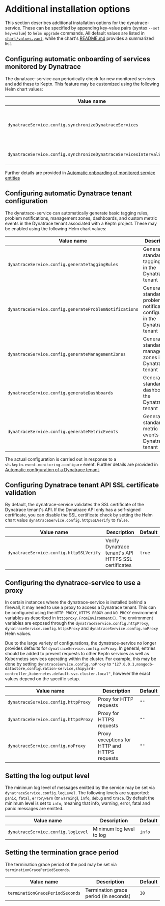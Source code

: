 # Additional installation options

This section describes additional installation options for the dynatrace-service. These can be specified by appending key-value pairs (syntax `--set key=value`) to `helm upgrade` commands. All default values are listed in [`chart/values.yaml`](https://github.com/keptn-contrib/dynatrace-service/blob/master/chart/values.yaml), while the chart's [README.md](https://github.com/keptn-contrib/dynatrace-service/blob/master/chart/README.md) provides a summarized list.


## Configuring automatic onboarding of services monitored by Dynatrace

The dynatrace-service can periodically check for new monitored services and add these to Keptn. This feature may be customized using the following Helm chart values:

| Value name | Description | Default |
|---|---|---|
| `dynatraceService.config.synchronizeDynatraceServices` | Automatically add newly detected service entities to Keptn | `true` |
| `dynatraceService.config.synchronizeDynatraceServicesIntervalSeconds` | Interval between checks | `60` |

Further details are provided in [Automatic onboarding of monitored service entities](auto-service-onboarding.md)


## Configuring automatic Dynatrace tenant configuration

The dynatrace-service can automatically generate basic tagging rules, problem notifications, management zones, dashboards, and custom metric events in the Dynatrace tenant associated with a Keptn project. These may be enabled using the following Helm chart values:

| Value name | Description | Default |
|---|---|---|
| `dynatraceService.config.generateTaggingRules` | Generate standard tagging rules in the Dynatrace tenant | `false` |
| `dynatraceService.config.generateProblemNotifications` | Generate a standard problem notification configuration in the Dynatrace tenant | `false` |
| `dynatraceService.config.generateManagementZones` | Generate standard management zones in the Dynatrace tenant | `false` |
| `dynatraceService.config.generateDashboards` | Generate a standard dashboard in the Dynatrace tenant | `false` |
| `dynatraceService.config.generateMetricEvents` | Generate standard metric events in Dynatrace tenant | `false` |

The actual configuration is carried out in response to a `sh.keptn.event.monitoring.configure` event. Further details are provided in [Automatic configuration of a Dynatrace tenant](auto-tenant-configuration.md).


## Configuring Dynatrace tenant API SSL certificate validation

By default, the dynatrace-service validates the SSL certificate of the Dynatrace tenant's API. If the Dynatrace API only has a self-signed certificate, you can disable the SSL certificate check by setting the Helm chart value `dynatraceService.config.httpSSLVerify` to `false`.

| Value name | Description | Default |
|---|---|---|
| `dynatraceService.config.httpSSLVerify` | Verify Dynatrace tenant's API HTTPS SSL certificates | `true` |


## Configuring the dynatrace-service to use a proxy

In certain instances where the dynatrace-service is installed behind a firewall, it may need to use a proxy to access a Dynatrace tenant. This can be configured using the `HTTP_PROXY`, `HTTPS_PROXY` and `NO_PROXY` environment variables as described in [`httpproxy.FromEnvironment()`](https://pkg.go.dev/golang.org/x/net/http/httpproxy#FromEnvironment). The environment variables are exposed through the `dynatraceService.config.httpProxy`, `dynatraceService.config.httpsProxy` and `dynatraceService.config.noProxy` Helm values.

Due to the large variety of configurations, the dynatrace-service no longer provides defaults for `dynatraceService.config.noProxy`. In general, entries should be added to prevent requests to other Keptn services as well as Kubernetes services operating within the cluster. For example, this may be done by setting `dynatraceService.config.noProxy` to `"127.0.0.1,mongodb-datastore,configuration-service,shipyard-controller,kubernetes.default.svc.cluster.local"`, however the exact values depend on the specific setup.

| Value name | Description | Default |
|---|---|---|
| `dynatraceService.config.httpProxy` | Proxy for HTTP requests | `""` |
| `dynatraceService.config.httpsProxy` | Proxy for HTTPS requests | `""` |
| `dynatraceService.config.noProxy` | Proxy exceptions for HTTP and HTTPS requests | `""` |


## Setting the log output level

The minimum log level of messages emitted by the service may be set via `dynatraceService.config.logLevel`. The following levels are supported: `panic`, `fatal`, `error`,`warn` (or `warning`), `info`, `debug` and `trace`. By default the minimum level is set to `info`, meaning that info, warning, error, fatal and panic messages are emitted.

| Value name | Description | Default |
|---|---|---|
| `dynatraceService.config.logLevel`| Minimum log level to log | `info` |


## Setting the termination grace period

The termination grace period of the pod may be set via `terminationGracePeriodSeconds`.

| Value name | Description | Default |
|---|---|---|
| `terminationGracePeriodSeconds` | Termination grace period (in seconds) | `30` |
